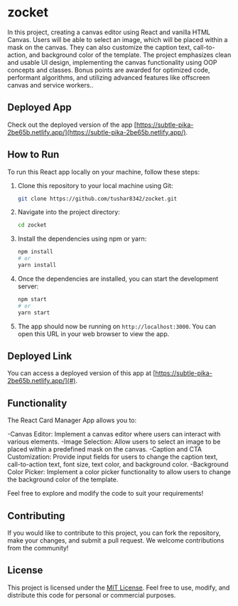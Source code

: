 # zocket

In this project, creating a canvas editor using React and vanilla HTML Canvas. Users will be able to select an image, which will be placed within a mask on the canvas. They can also customize the caption text, call-to-action, and background color of the template. The project emphasizes clean and usable UI design, implementing the canvas functionality using OOP concepts and classes. Bonus points are awarded for optimized code, performant algorithms, and utilizing advanced features like offscreen canvas and service workers..

## Deployed App

Check out the deployed version of the app [https://subtle-pika-2be65b.netlify.app/](https://subtle-pika-2be65b.netlify.app/).

## How to Run

To run this React app locally on your machine, follow these steps:

1. Clone this repository to your local machine using Git:

    ```bash
    git clone https://github.com/tushar8342/zocket.git
    ```

2. Navigate into the project directory:

    ```bash
    cd zocket
    ```

3. Install the dependencies using npm or yarn:

    ```bash
    npm install
    # or
    yarn install
    ```

4. Once the dependencies are installed, you can start the development server:

    ```bash
    npm start
    # or
    yarn start
    ```

5. The app should now be running on `http://localhost:3000`. You can open this URL in your web browser to view the app.

## Deployed Link

You can access a deployed version of this app at [https://subtle-pika-2be65b.netlify.app/](#).

## Functionality

The React Card Manager App allows you to:

-Canvas Editor: Implement a canvas editor where users can interact with various elements.
-Image Selection: Allow users to select an image to be placed within a predefined mask on the canvas.
-Caption and CTA Customization: Provide input fields for users to change the caption text, call-to-action text, font size, text color, and background color.
-Background Color Picker: Implement a color picker functionality to allow users to change the background color of the template.

Feel free to explore and modify the code to suit your requirements!

## Contributing

If you would like to contribute to this project, you can fork the repository, make your changes, and submit a pull request. We welcome contributions from the community!

## License

This project is licensed under the [MIT License](LICENSE). Feel free to use, modify, and distribute this code for personal or commercial purposes.
